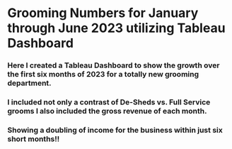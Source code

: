 # Grooming Numbers for January through June 2023 utilizing Tableau Dashboard
### Here I created a Tableau Dashboard to show the growth over the first six months of 2023 for a totally new grooming department. 
### I included not only a contrast of De-Sheds vs. Full Service grooms I also included the gross revenue of each month. 
### Showing a doubling of income for the business within just six short months!!
